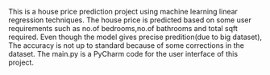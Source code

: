 This is a house price prediction project using machine learning linear regression techniques.
The house price is predicted based on some user requirements such as no.of bedrooms,no.of bathrooms and total sqft required.
Even though the model gives precise predition(due to big dataset), The accuracy is not up to standard because of some corrections in the dataset.
The main.py is a PyCharm code for the user interface of this project.
